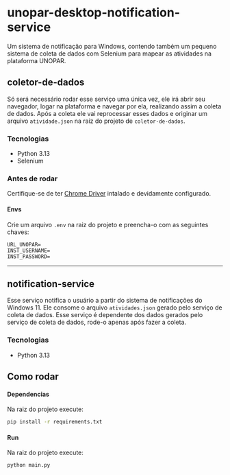 # unopar-desktop-notification-service
Um sistema de notificação para Windows, contendo também um pequeno sistema de coleta de dados com Selenium para mapear as atividades na plataforma UNOPAR.

## coletor-de-dados
Só será necessário rodar esse serviço uma única vez, ele irá abrir seu navegador, logar na plataforma e navegar por ela, realizando assim a coleta de dados. Após a coleta ele vai reprocessar esses dados e originar um arquivo `atividade.json` na raiz do projeto de `coletor-de-dados`.

### Tecnologias
- Python 3.13
- Selenium

### Antes de rodar

Certifique-se de ter [Chrome Driver](https://googlechromelabs.github.io/chrome-for-testing/) intalado e devidamente configurado.

#### Envs
Crie um arquivo `.env` na raiz do projeto e preencha-o com as seguintes chaves:
```.env
URL_UNOPAR=
INST_USERNAME=
INST_PASSWORD=
```

---

## notification-service
Esse serviço notifica o usuário a partir do sistema de notificações do Windows 11. Ele consome o arquivo `atividades.json` gerado pelo serviço de coleta de dados. Esse serviço é dependente dos dados gerados pelo serviço de coleta de dados, rode-o apenas após fazer a coleta.

### Tecnologias
- Python 3.13

## Como rodar
#### Dependencias
Na raiz do projeto execute:
```bash
pip install -r requirements.txt
```

#### Run
Na raiz do projeto execute:
```bash
python main.py
```
